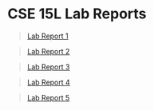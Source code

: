 # CSE 15L Lab Reports

> [Lab Report 1](https://joezhu1230.github.io/cse15l-lab-reports/lab-report-1-week-2.html)  

> [Lab Report 2](https://joezhu1230.github.io/cse15l-lab-reports/lab-report-2-week-4.html)  

> [Lab Report 3](https://joezhu1230.github.io/cse15l-lab-reports/lab-report-3-week-6.html)

> [Lab Report 4](https://joezhu1230.github.io/cse15l-lab-reports/lab-report-4-week-8.html)

> [Lab Report 5](https://github.com/joezhu1230/cse15l-lab-reports/blob/main/lab-report-5-week-10.md)
